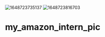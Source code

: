 ![1648723735137](https://user-images.githubusercontent.com/85451025/161039415-4bd626c6-ec16-4e2e-a70b-429e55dbd1d5.jpg)
![1648723816703](https://user-images.githubusercontent.com/85451025/161039684-b1f6573d-4f09-4a8c-8963-63952e662376.jpg)

# my_amazon_intern_pic
